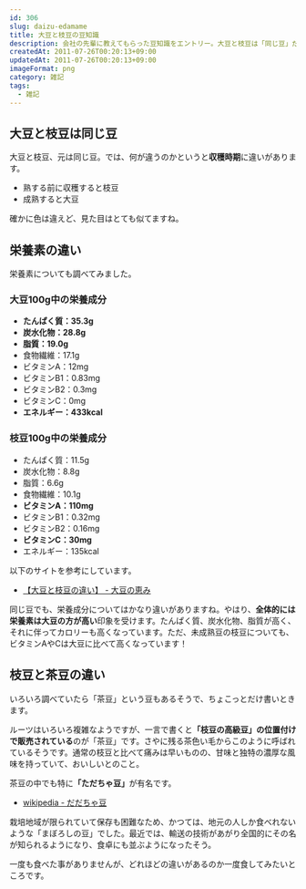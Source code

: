 ```yaml
---
id: 306
slug: daizu-edamame
title: 大豆と枝豆の豆知識
description: 会社の先輩に教えてもらった豆知識をエントリー。大豆と枝豆は「同じ豆」だった。恥ずかしながら、完全に別物だと思ってました。
createdAt: 2011-07-26T00:20:13+09:00
updatedAt: 2011-07-26T00:20:13+09:00
imageFormat: png
category: 雑記
tags:
  - 雑記
---
```


## 大豆と枝豆は同じ豆

大豆と枝豆、元は同じ豆。では、何が違うのかというと<strong>収穫時期</strong>に違いがあります。

* 熟する前に収穫すると枝豆
* 成熟すると大豆

確かに色は違えど、見た目はとても似てますね。

## 栄養素の違い

栄養素についても調べてみました。

### 大豆100g中の栄養成分

* <strong>たんぱく質：35.3g </strong>  
* <strong>炭水化物：28.8g</strong>  
* <strong>脂質：19.0g</strong>  
* 食物繊維：17.1g  
* ビタミンA：12mg  
* ビタミンB1：0.83mg  
* ビタミンB2：0.3mg  
* ビタミンC：0mg  
* <strong>エネルギー：433kcal</strong>

### 枝豆100g中の栄養成分

* たんぱく質：11.5g  
* 炭水化物：8.8g  
* 脂質：6.6g  
* 食物繊維：10.1g  
* <strong>ビタミンA：110mg</strong>  
* ビタミンB1：0.32mg  
* ビタミンB2：0.16mg  
* <strong>ビタミンC：30mg</strong>
* エネルギー：135kcal

以下のサイトを参考にしています。

* <a href="http://www.soybeandai2.com/process/difference.html" target="_blank" rel="noopener">【大豆と枝豆の違い】 - 大豆の恵み</a>

同じ豆でも、栄養成分についてはかなり違いがありますね。やはり、<strong>全体的には栄養素は大豆の方が高い</strong>印象を受けます。たんぱく質、炭水化物、脂質が高く、それに伴ってカロリーも高くなっています。ただ、未成熟豆の枝豆についても、ビタミンAやCは大豆に比べて高くなっています！

## 枝豆と茶豆の違い

いろいろ調べていたら「茶豆」という豆もあるそうで、ちょこっとだけ書いときます。

ルーツはいろいろ複雑なようですが、一言で書くと<strong>「枝豆の高級豆」の位置付けで販売されている</strong>のが「茶豆」です。さやに残る茶色い毛からこのように呼ばれているそうです。通常の枝豆と比べて痛みは早いものの、甘味と独特の濃厚な風味を持っていて、おいしいとのこと。

茶豆の中でも特に<strong>「ただちゃ豆」</strong>が有名です。

* <a href="http://ja.wikipedia.org/wiki/%E3%81%A0%E3%81%A0%E3%81%A1%E3%82%83%E8%B1%86" target="_blank" rel="noopener">wikipedia - だだちゃ豆</a>

栽培地域が限られていて保存も困難なため、かつては、地元の人しか食べれないような「まぼろしの豆」でした。最近では、輸送の技術があがり全国的にその名が知られるようになり、食卓にも並ぶようになったそう。

一度も食べた事がありませんが、どれほどの違いがあるのか一度食してみたいところです。
